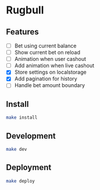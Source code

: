 # Rugbull 

## Features

- [ ] Bet using current balance
- [ ] Show current bet on reload
- [ ] Animation when user cashout
- [ ] Add animation when live cashout
- [x] Store settings on localstorage 
- [x] Add pagination for history
- [ ] Handle bet amount boundary

## Install

```bash
make install
```

## Development

```bash
make dev
```

## Deployment

```bash
make deploy
```
